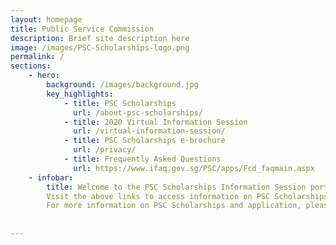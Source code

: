 ```yaml
---
layout: homepage
title: Public Service Commission
description: Brief site description here
image: /images/PSC-Scholarships-logo.png
permalink: /
sections:
    - hero:
        background: /images/background.jpg
        key_highlights:
            - title: PSC Scholarships
              url: /about-psc-scholarships/
            - title: 2020 Virtual Information Session
              url: /virtual-information-session/
            - title: PSC Scholarships e-brochure
              url: /privacy/
            - title: Frequently Asked Questions
              url: https://www.ifaq.gov.sg/PSC/apps/Fcd_faqmain.aspx
    - infobar:
        title: Welcome to the PSC Scholarships Information Session portal! 
        Visit the above links to access information on PSC Scholarships and our first-ever virtual information session.\
        For more information on PSC Scholarships and application, please visit the [PSC website](https://www.psc.gov.sg/home).
       
       
---
```

